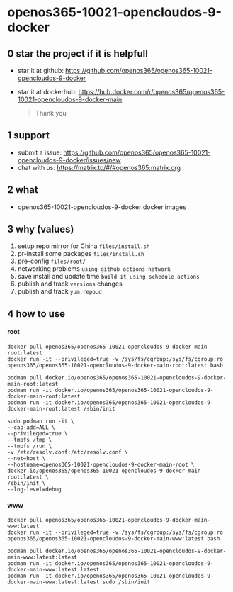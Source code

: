 # openos365-10021-opencloudos-9-docker

## 0 star the project if it is helpfull

* star it at github: https://github.com/openos365/openos365-10021-opencloudos-9-docker
* star it at dockerhub: https://hub.docker.com/r/openos365/openos365-10021-opencloudos-9-docker-main

  > Thank you

## 1 support

* submit a issue: https://github.com/openos365/openos365-10021-opencloudos-9-docker/issues/new
* chat with us: https://matrix.to/#/#openos365:matrix.org

## 2 what

* openos365-10021-opencloudos-9-docker docker images
  
## 3 why (values)

1. setup repo mirror for China `files/install.sh`
1. pr-install some packages `files/install.sh`
1. pre-config `files/root/`
1. networking problems `using github actions network`
1. save install and update time `build it using schedule actions`
1. publish and track `versions` changes
1. publish and track `yum.repo.d`

## 4 how to use

#### root
```
docker pull openos365/openos365-10021-opencloudos-9-docker-main-root:latest
docker run -it --privileged=true -v /sys/fs/cgroup:/sys/fs/cgroup:ro openos365/openos365-10021-opencloudos-9-docker-main-root:latest bash

podman pull docker.io/openos365/openos365-10021-opencloudos-9-docker-main-root:latest
podman run -it docker.io/openos365/openos365-10021-opencloudos-9-docker-main-root:latest
podman run -it docker.io/openos365/openos365-10021-opencloudos-9-docker-main-root:latest /sbin/init

sudo podman run -it \
--cap-add=ALL \
--privileged=true \
--tmpfs /tmp \
--tmpfs /run \
-v /etc/resolv.conf:/etc/resolv.conf \
--net=host \
--hostname=openos365-10021-opencloudos-9-docker-main-root \
docker.io/openos365/openos365-10021-opencloudos-9-docker-main-root:latest \
/sbin/init \
--log-level=debug

```
#### www

```
docker pull openos365/openos365-10021-opencloudos-9-docker-main-www:latest
docker run -it --privileged=true -v /sys/fs/cgroup:/sys/fs/cgroup:ro openos365/openos365-10021-opencloudos-9-docker-main-www:latest bash

podman pull docker.io/openos365/openos365-10021-opencloudos-9-docker-main-www:latest:latest
podman run -it docker.io/openos365/openos365-10021-opencloudos-9-docker-main-www:latest:latest
podman run -it docker.io/openos365/openos365-10021-opencloudos-9-docker-main-www:latest:latest sudo /sbin/init
```
